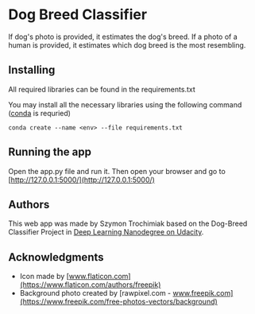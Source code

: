 # Dog Breed Classifier
If dog's photo is provided, it estimates the dog's breed. If a photo of a human is provided, it estimates which dog breed is the most resembling.

## Installing
All required libraries can be found in the requirements.txt

You may install all the necessary libraries using the following command ([conda](https://docs.conda.io/en/latest/) is requried)

```conda create --name <env> --file requirements.txt```

## Running the app
Open the app.py file and run it. Then open your browser and go to [http://127.0.0.1:5000/](http://127.0.0.1:5000/)

## Authors
This web app was made by Szymon Trochimiak based on the Dog-Breed Classifier Project in [Deep Learning Nanodegree on Udacity](https://www.udacity.com/course/deep-learning-nanodegree--nd101).

## Acknowledgments
- Icon made by [www.flaticon.com](https://www.flaticon.com/authors/freepik)
- Background photo created by [rawpixel.com - www.freepik.com](https://www.freepik.com/free-photos-vectors/background)
